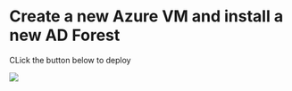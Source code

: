 # Create a new Azure VM and install a new AD Forest

CLick the button below to deploy

<a href="https://azuredeploy.net/?repository=https://github.com/simongdavies/AzureRMActiveDirectory" target="_blank">
    <img src="https://cloud.githubusercontent.com/assets/6164178/6479117/bcb11198-c1f4-11e4-8f06-b6743d7d2e1c.png"/>
</a>
